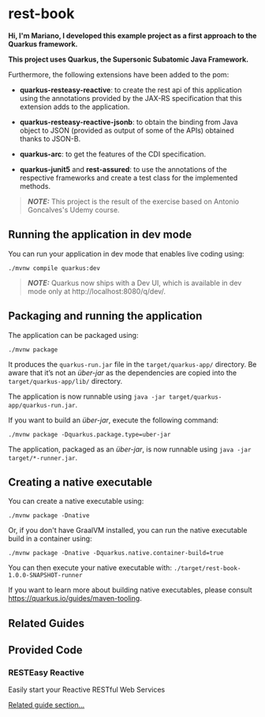 # rest-book

**Hi,
I'm Mariano, 
I developed this example project as a first approach to the Quarkus framework.**

**This project uses Quarkus, the Supersonic Subatomic Java Framework.**

Furthermore, the following extensions have been added to the pom:
* **quarkus-resteasy-reactive**: to create the rest api of this application using the annotations provided by the JAX-RS specification that this extension adds to the application.

* **quarkus-resteasy-reactive-jsonb**: to obtain the binding from Java object to JSON (provided as output of some of the APIs) obtained thanks to JSON-B.

* **quarkus-arc**: to get the features of the CDI specification.

* **quarkus-junit5** and **rest-assured**: to use the annotations of the respective frameworks and create a test class for the implemented methods.

> **_NOTE:_** This project is the result of the exercise based on Antonio Goncalves's Udemy course.

## Running the application in dev mode

You can run your application in dev mode that enables live coding using:
```shell script
./mvnw compile quarkus:dev
```

> **_NOTE:_**  Quarkus now ships with a Dev UI, which is available in dev mode only at http://localhost:8080/q/dev/.

## Packaging and running the application

The application can be packaged using:
```shell script
./mvnw package
```
It produces the `quarkus-run.jar` file in the `target/quarkus-app/` directory.
Be aware that it’s not an _über-jar_ as the dependencies are copied into the `target/quarkus-app/lib/` directory.

The application is now runnable using `java -jar target/quarkus-app/quarkus-run.jar`.

If you want to build an _über-jar_, execute the following command:
```shell script
./mvnw package -Dquarkus.package.type=uber-jar
```

The application, packaged as an _über-jar_, is now runnable using `java -jar target/*-runner.jar`.

## Creating a native executable

You can create a native executable using: 
```shell script
./mvnw package -Dnative
```

Or, if you don't have GraalVM installed, you can run the native executable build in a container using: 
```shell script
./mvnw package -Dnative -Dquarkus.native.container-build=true
```

You can then execute your native executable with: `./target/rest-book-1.0.0-SNAPSHOT-runner`

If you want to learn more about building native executables, please consult https://quarkus.io/guides/maven-tooling.

## Related Guides


## Provided Code

### RESTEasy Reactive

Easily start your Reactive RESTful Web Services

[Related guide section...](https://quarkus.io/guides/getting-started-reactive#reactive-jax-rs-resources)
